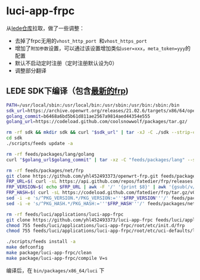 # luci-app-frpc

从[lede仓库](https://github.com/coolsnowwolf/luci/tree/master/applications/luci-app-frpc)拉取，做了一些调整：

+ 去掉了frpc无用的`vhost_http_port `和`vhost_https_port`
+ 增加了`附加参数`设置，可以通过该设置增加类似`user=xxx`，`meta_token=yyy`的配置
+ 默认不启动定时注册（定时注册默认设为0）
+ 调整部分翻译

## LEDE SDK下编译（包含[最新的frp](https://github.com/yhl452493373/openwrt-frp.git))
```bash
PATH=/usr/local/sbin:/usr/local/bin:/usr/sbin:/usr/bin:/sbin:/bin
sdk_url=https://archive.openwrt.org/releases/21.02.6/targets/x86/64/openwrt-sdk-21.02.6-x86-64_gcc-8.4.0_musl.Linux-x86_64.tar.xz
golang_commit=b6468a6bd5b61d811ae2567a9814aed44354e555
golang_url=https://codeload.github.com/coolsnowwolf/packages/tar.gz/

rm -rf sdk && mkdir sdk && curl "$sdk_url" | tar -xJ -C ./sdk --strip-components=1
cd sdk
./scripts/feeds update -a

rm -rf feeds/packages/lang/golang
curl "$golang_url$golang_commit" | tar -xz -C "feeds/packages/lang" --strip=2 "packages-$golang_commit/lang/golang"

rm -rf feeds/packages/net/frp
git clone https://github.com/yhl452493373/openwrt-frp.git feeds/packages/net/frp
FRP_URL=$( curl -sL https://api.github.com/repos/fatedier/frp/releases | grep -P 'download/v[\d.]+/frp_[\d.]+_linux_amd64.tar.gz' | awk -F '"' '{print $4}' | awk 'NR==1{print}' )
FRP_VERSION=$( echo $FRP_URL | awk -F '/' '{print $8}' | awk '{gsub(/v/,"");print $1}' )
FRP_HASH=$( curl -sL https://codeload.github.com/fatedier/frp/tar.gz/v0.51.3 | sha256sum | awk -F ' ' '{print $1}' )
sed -i -e 's/^PKG_VERSION.*/PKG_VERSION:='''$FRP_VERSION'''/' feeds/packages/net/frp/Makefile
sed -i -e 's/^PKG_HASH.*/PKG_HASH:='''$FRP_HASH'''/' feeds/packages/net/frp/Makefile

rm -rf feeds/luci/applications/luci-app-frpc
git clone https://github.com/yhl452493373/luci-app-frpc feeds/luci/applications/luci-app-frpc
chmod 755 feeds/luci/applications/luci-app-frpc/root/etc/init.d/frp
chmod 755 feeds/luci/applications/luci-app-frpc/root/etc/uci-defaults/luci-frp

./scripts/feeds install -a
make defconfig
make package/luci-app-frpc/clean
make package/luci-app-frpc/compile V=s
```
编译后，在 `bin/packages/x86_64/luci` 下

